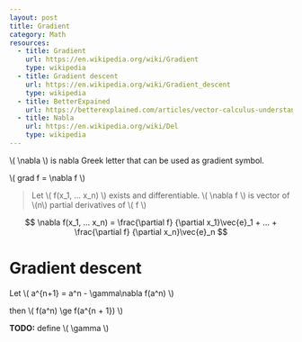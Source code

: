 ```yaml
---
layout: post
title: Gradient
category: Math
resources:
  - title: Gradient
    url: https://en.wikipedia.org/wiki/Gradient
    type: wikipedia
  - title: Gradient descent
    url: https://en.wikipedia.org/wiki/Gradient_descent
    type: wikipedia
  - title: BetterExpained
    url: https://betterexplained.com/articles/vector-calculus-understanding-the-gradient/
  - title: Nabla
    url: https://en.wikipedia.org/wiki/Del
    type: wikipedia
---
```


\\( \nabla \\) is nabla Greek letter that can be used as gradient symbol.

\\( grad f = \nabla f \\)

> Let \\( f(x_1, ... x_n) \\) exists and differentiable. \\( \nabla f \\) is vector of \\(n\\) partial derivatives of \\( f \\)

$$
  \nabla f(x_1, ... x_n) = \frac{\partial f} {\partial x_1}\vec{e}_1 + ... + \frac{\partial f} {\partial x_n}\vec{e}_n
$$

# Gradient descent

Let \\( a^{n+1} = a^n - \gamma\nabla f(a^n) \\)

then \\( f(a^n) \ge f(a^{n + 1}) \\)

**TODO:** define \\( \gamma \\)
